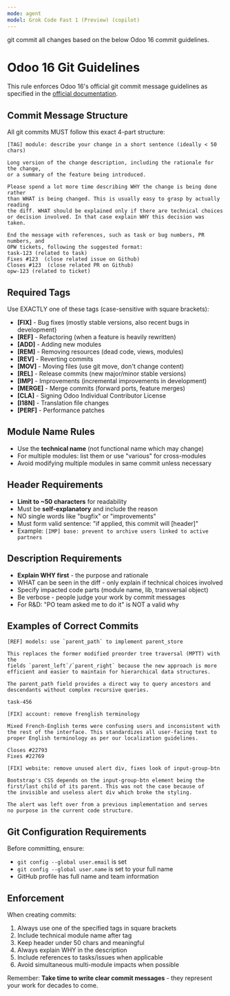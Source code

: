 ```yaml
---
mode: agent
model: Grok Code Fast 1 (Preview) (copilot)
---
```

git commit all changes based on the below Odoo 16 commit guidelines. 

# Odoo 16 Git Guidelines

This rule enforces Odoo 16's official git commit message guidelines as specified in the [official documentation](mdc:https:/www.odoo.com/documentation/16.0/contributing/development/git_guidelines.html).

## Commit Message Structure

All git commits MUST follow this exact 4-part structure:

```
[TAG] module: describe your change in a short sentence (ideally < 50 chars)

Long version of the change description, including the rationale for the change,
or a summary of the feature being introduced.

Please spend a lot more time describing WHY the change is being done rather
than WHAT is being changed. This is usually easy to grasp by actually reading
the diff. WHAT should be explained only if there are technical choices
or decision involved. In that case explain WHY this decision was taken.

End the message with references, such as task or bug numbers, PR numbers, and
OPW tickets, following the suggested format:
task-123 (related to task)
Fixes #123  (close related issue on Github)
Closes #123  (close related PR on Github)
opw-123 (related to ticket)
```

## Required Tags

Use EXACTLY one of these tags (case-sensitive with square brackets):

- **[FIX]** - Bug fixes (mostly stable versions, also recent bugs in development)
- **[REF]** - Refactoring (when a feature is heavily rewritten)
- **[ADD]** - Adding new modules
- **[REM]** - Removing resources (dead code, views, modules)
- **[REV]** - Reverting commits
- **[MOV]** - Moving files (use git move, don't change content)
- **[REL]** - Release commits (new major/minor stable versions)
- **[IMP]** - Improvements (incremental improvements in development)
- **[MERGE]** - Merge commits (forward ports, feature merges)
- **[CLA]** - Signing Odoo Individual Contributor License
- **[I18N]** - Translation file changes
- **[PERF]** - Performance patches

## Module Name Rules

- Use the **technical name** (not functional name which may change)
- For multiple modules: list them or use "various" for cross-modules
- Avoid modifying multiple modules in same commit unless necessary

## Header Requirements

- **Limit to ~50 characters** for readability
- Must be **self-explanatory** and include the reason
- NO single words like "bugfix" or "improvements"
- Must form valid sentence: "if applied, this commit will [header]"
- Example: `[IMP] base: prevent to archive users linked to active partners`

## Description Requirements

- **Explain WHY first** - the purpose and rationale
- WHAT can be seen in the diff - only explain if technical choices involved
- Specify impacted code parts (module name, lib, transversal object)
- Be verbose - people judge your work by commit messages
- For R&D: "PO team asked me to do it" is NOT a valid why

## Examples of Correct Commits

```
[REF] models: use `parent_path` to implement parent_store

This replaces the former modified preorder tree traversal (MPTT) with the
fields `parent_left`/`parent_right` because the new approach is more
efficient and easier to maintain for hierarchical data structures.

The parent_path field provides a direct way to query ancestors and
descendants without complex recursive queries.

task-456
```

```
[FIX] account: remove frenglish terminology

Mixed French-English terms were confusing users and inconsistent with
the rest of the interface. This standardizes all user-facing text to
proper English terminology as per our localization guidelines.

Closes #22793
Fixes #22769
```

```
[FIX] website: remove unused alert div, fixes look of input-group-btn

Bootstrap's CSS depends on the input-group-btn element being the
first/last child of its parent. This was not the case because of
the invisible and useless alert div which broke the styling.

The alert was left over from a previous implementation and serves
no purpose in the current code structure.
```

## Git Configuration Requirements

Before committing, ensure:
- `git config --global user.email` is set
- `git config --global user.name` is set to your full name
- GitHub profile has full name and team information

## Enforcement

When creating commits:
1. Always use one of the specified tags in square brackets
2. Include technical module name after tag
3. Keep header under 50 chars and meaningful
4. Always explain WHY in the description
5. Include references to tasks/issues when applicable
6. Avoid simultaneous multi-module impacts when possible

Remember: **Take time to write clear commit messages** - they represent your work for decades to come.
